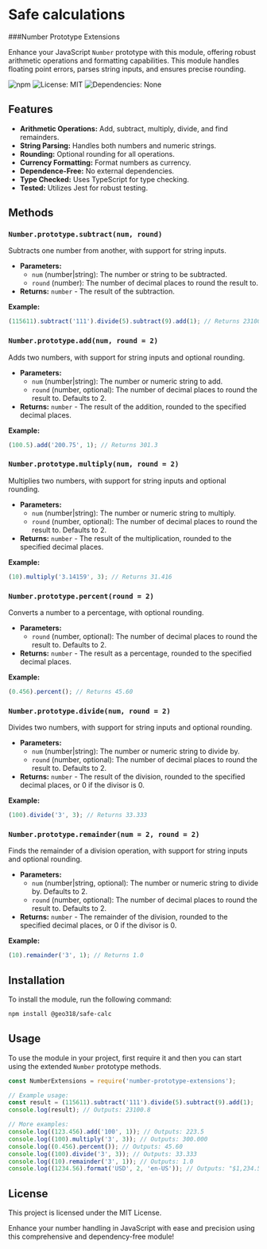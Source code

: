 # Safe calculations 
###Number Prototype Extensions

Enhance your JavaScript `Number` prototype with this module, offering robust arithmetic operations and formatting capabilities. This module handles floating point errors, parses string inputs, and ensures precise rounding.

![npm](https://img.shields.io/npm/v/number-prototype-extensions) ![License: MIT](https://img.shields.io/badge/License-MIT-yellow.svg) ![Dependencies: None](https://img.shields.io/badge/Dependencies-None-brightgreen)

## Features

- **Arithmetic Operations:** Add, subtract, multiply, divide, and find remainders.
- **String Parsing:** Handles both numbers and numeric strings.
- **Rounding:** Optional rounding for all operations.
- **Currency Formatting:** Format numbers as currency.
- **Dependence-Free:** No external dependencies.
- **Type Checked:** Uses TypeScript for type checking.
- **Tested:** Utilizes Jest for robust testing.

## Methods

### `Number.prototype.subtract(num, round)`

Subtracts one number from another, with support for string inputs.

- **Parameters:**
  - `num` (number|string): The number or string to be subtracted.
  - `round` (number): The number of decimal places to round the result to.
- **Returns:** `number` - The result of the subtraction.

**Example:**
```javascript
(115611).subtract('111').divide(5).subtract(9).add(1); // Returns 23100.8
```

### `Number.prototype.add(num, round = 2)`

Adds two numbers, with support for string inputs and optional rounding.

- **Parameters:**
  - `num` (number|string): The number or numeric string to add.
  - `round` (number, optional): The number of decimal places to round the result to. Defaults to 2.
- **Returns:** `number` - The result of the addition, rounded to the specified decimal places.

**Example:**
```javascript
(100.5).add('200.75', 1); // Returns 301.3
```

### `Number.prototype.multiply(num, round = 2)`

Multiplies two numbers, with support for string inputs and optional rounding.

- **Parameters:**
  - `num` (number|string): The number or numeric string to multiply.
  - `round` (number, optional): The number of decimal places to round the result to. Defaults to 2.
- **Returns:** `number` - The result of the multiplication, rounded to the specified decimal places.

**Example:**
```javascript
(10).multiply('3.14159', 3); // Returns 31.416
```

### `Number.prototype.percent(round = 2)`

Converts a number to a percentage, with optional rounding.

- **Parameters:**
  - `round` (number, optional): The number of decimal places to round the result to. Defaults to 2.
- **Returns:** `number` - The result as a percentage, rounded to the specified decimal places.

**Example:**
```javascript
(0.456).percent(); // Returns 45.60
```
### `Number.prototype.divide(num, round = 2)`

Divides two numbers, with support for string inputs and optional rounding.

- **Parameters:**
  - `num` (number|string): The number or numeric string to divide by.
  - `round` (number, optional): The number of decimal places to round the result to. Defaults to 2.
- **Returns:** `number` - The result of the division, rounded to the specified decimal places, or 0 if the divisor is 0.

**Example:**
```javascript
(100).divide('3', 3); // Returns 33.333
```

### `Number.prototype.remainder(num = 2, round = 2)`

Finds the remainder of a division operation, with support for string inputs and optional rounding.

- **Parameters:**
  - `num` (number|string, optional): The number or numeric string to divide by. Defaults to 2.
  - `round` (number, optional): The number of decimal places to round the result to. Defaults to 2.
- **Returns:** `number` - The remainder of the division, rounded to the specified decimal places, or 0 if the divisor is 0.

**Example:**
```javascript
(10).remainder('3', 1); // Returns 1.0
```

## Installation

To install the module, run the following command:

```sh
npm install @geo318/safe-calc
```
## Usage

To use the module in your project, first require it and then you can start using the extended `Number` prototype methods.

```javascript
const NumberExtensions = require('number-prototype-extensions');

// Example usage:
const result = (115611).subtract('111').divide(5).subtract(9).add(1);
console.log(result); // Outputs: 23100.8

// More examples:
console.log((123.456).add('100', 1)); // Outputs: 223.5
console.log((100).multiply('3', 3)); // Outputs: 300.000
console.log((0.456).percent()); // Outputs: 45.60
console.log((100).divide('3', 3)); // Outputs: 33.333
console.log((10).remainder('3', 1)); // Outputs: 1.0
console.log((1234.56).format('USD', 2, 'en-US')); // Outputs: "$1,234.56"
```

## License

This project is licensed under the MIT License.

Enhance your number handling in JavaScript with ease and precision using this comprehensive and dependency-free module!

